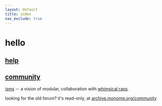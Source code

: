 ```yaml
---
layout: default
title: index
nav_exclude: true
---
```


# hello

## [help](/docs/help)

## [community](https://llllllll.co)

[isms](/isms) -- a vision of modular, collaboration with [whimsical raps](http://whimsicalraps.com).

looking for the old forum? it's read-only, at [archive.monome.org/community](http://archive.monome.org/community/index.html)
